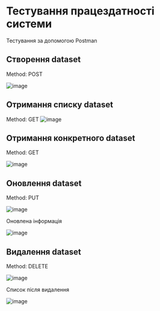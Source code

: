 
# Тестування працездатності системи

Тестування за допомогою Postman

## Створення dataset
Method: POST

![image](https://github.com/TarasVasiliev/lab6/assets/159653005/8ed04815-6cf6-4439-83aa-36c3ff903373)




## Отримання списку dataset
Method: GET
![image](https://github.com/TarasVasiliev/lab6/assets/159653005/bd02bd7d-a05b-40c0-b4dc-d447e365bf42)



## Отримання конкретного dataset
Method: GET

![image](https://github.com/TarasVasiliev/lab6/assets/159653005/2dfa57b2-3ef8-40ef-86cc-40bb8a4387a8)




## Оновлення dataset
Method: PUT

![image](https://github.com/TarasVasiliev/lab6/assets/159653005/c8db4aac-ad18-4f59-bd92-73874d3105ba)


Оновлена інформація

![image](https://github.com/TarasVasiliev/lab6/assets/159653005/4d7c8a52-23fb-4d10-8bb9-582f96afab2a)



## Видалення dataset
Method: DELETE

![image](https://github.com/TarasVasiliev/lab6/assets/159653005/cd3084b8-798a-4c3c-9218-6480960ad94f)



Список після видалення

![image](https://github.com/TarasVasiliev/lab6/assets/159653005/ac918a9d-1e59-426b-9f81-94e81423c6a3)


